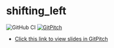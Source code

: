 # shifting_left

![GitHub CI](https://github.com/hotpeppersec/shifting_left/workflows/CI/badge.svg?branch=master)
[![GitPitch](https://gitpitch.com/assets/badge.svg)](https://gitpitch.com/hotpeppersec/shifting_left/master)

- [Click this link to view slides in GitPitch](https://gitpitch.com/hotpeppersec/shifting_left/)